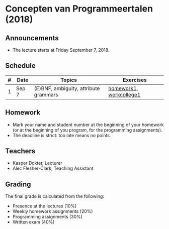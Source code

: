# Concepten van Programmeertalen (2018)

## Announcements

- The lecture starts at Friday September 7, 2018.

## Schedule

| # | Date    | Topics                                | Exercises                                                    |
|---|---------|---------------------------------------|--------------------------------------------------------------|
| 1 | Sep 7   | (E)BNF, ambiguity, attribute grammars | [homework1](homework1.pdf), [werkcollege1](werkcollege1.pdf) |

## Homework
- Mark your name and student number at the beginning of your homework (or at the beginning of you program, for the programming assignments).
- The deadline is strict: too late means no points.

## Teachers
- Kasper Dokter, Lecturer
- Alec Flesher-Clark, Teaching Assistant

## Grading
The final grade is calculated from the following:
- Presence at the lectures (10%)
- Weekly homework assignments (20%)
- Programming assignments (30%)
- Written exam (40%)
